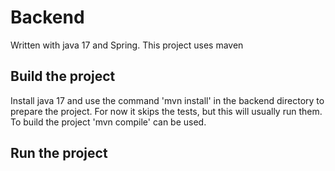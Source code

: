 # Backend

Written with java 17 and Spring. This project uses maven

## Build the project
Install java 17 and use the command 'mvn install' in the backend directory to prepare the project. For now it skips the tests, but this will usually run them. To build the project 'mvn compile' can be used.

## Run the project
